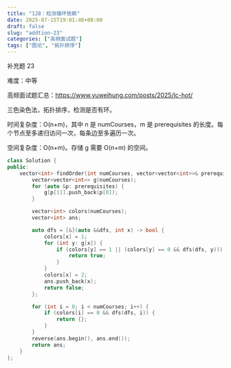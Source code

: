 ```yaml
---
title: "128：检测循环依赖"
date: 2025-07-15T19:01:46+08:00
draft: false
slug: "addtion-23"
categories: ["高频面试题"]
tags: ["图论", "拓扑排序"]
---
```


补充题 23

难度：中等

高频面试题汇总：https://www.yuweihung.com/posts/2025/lc-hot/

三色染色法，拓扑排序，检测是否有环。

时间复杂度：O(n+m)，其中 n 是 numCourses，m 是 prerequisites 的长度。每个节点至多递归访问一次，每条边至多遍历一次。

空间复杂度：O(n+m)。存储 g 需要 O(n+m) 的空间。

<!--more-->

```cpp
class Solution {
public:
    vector<int> findOrder(int numCourses, vector<vector<int>>& prerequisites) {
        vector<vector<int>> g(numCourses);
        for (auto &p: prerequisites) {
            g[p[1]].push_back(p[0]);
        }

        vector<int> colors(numCourses);
        vector<int> ans;

        auto dfs = [&](auto &&dfs, int x) -> bool {
            colors[x] = 1;
            for (int y: g[x]) {
                if (colors[y] == 1 || (colors[y] == 0 && dfs(dfs, y))) {
                    return true;
                }
            }
            colors[x] = 2;
            ans.push_back(x);
            return false;
        };

        for (int i = 0; i < numCourses; i++) {
            if (colors[i] == 0 && dfs(dfs, i)) {
                return {};
            }
        }
        reverse(ans.begin(), ans.end());
        return ans;
    }
};
```
